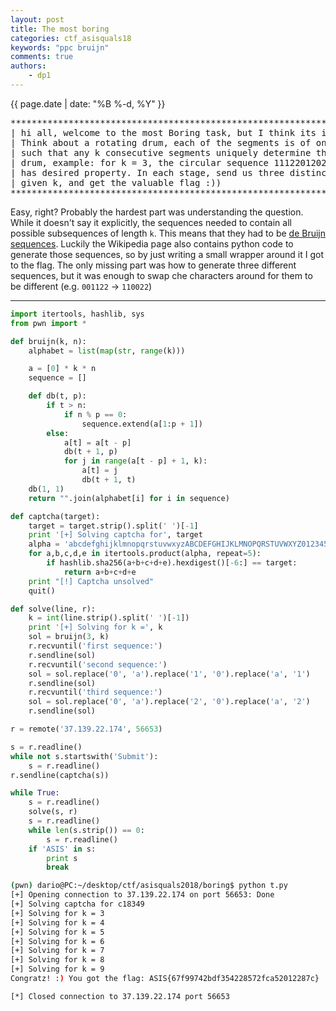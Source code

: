 ```yaml
---
layout: post
title: The most boring
categories: ctf_asisquals18
keywords: "ppc bruijn"
comments: true
authors:
    - dp1
---
```

{{ page.date | date: "%B %-d, %Y" }}

<script type="text/javascript" async
  src="https://cdn.rawgit.com/mathjax/MathJax/2.7.1/MathJax.js?config=TeX-MML-AM_CHTML">
</script>
<script type="text/x-mathjax-config">
MathJax.Hub.Config({
  TeX: { equationNumbers: { autoNumber: "AMS" } },
  tex2jax: {
    inlineMath: [['$','$'], ['\\(','\\)']],
    processEscapes: true
  }
});
</script>

<pre>
*******************************************************************************
| hi all, welcome to the most Boring task, but I think its interesting for all|
| Think about a rotating drum, each of the segments is of one of three types, |
| such that any k consecutive segments uniquely determine the position of the |
| drum, example: for k = 3, the circular sequence 111220120210110200100022212 |
| has desired property. In each stage, send us three distinct sequences with  |
| given k, and get the valuable flag :))                                      |
*******************************************************************************
</pre>

Easy, right? Probably the hardest part was understanding the question. While it doesn't say it explicitly, the sequences needed to contain all possible subsequences of length `k`. This means that they had to be [de Bruijn sequences](https://en.wikipedia.org/wiki/De_Bruijn_sequence). Luckily the Wikipedia page also contains python code to generate those sequences, so by just writing a small wrapper around it I got to the flag.
The only missing part was how to generate three different sequences, but it was enough to swap che characters around for them to be different (e.g. `001122` -> `110022`)

---

```python
import itertools, hashlib, sys
from pwn import *

def bruijn(k, n):
	alphabet = list(map(str, range(k)))

	a = [0] * k * n
	sequence = []

	def db(t, p):
		if t > n:
			if n % p == 0:
				sequence.extend(a[1:p + 1])
		else:
			a[t] = a[t - p]
			db(t + 1, p)
			for j in range(a[t - p] + 1, k):
				a[t] = j
				db(t + 1, t)
	db(1, 1)
	return "".join(alphabet[i] for i in sequence)

def captcha(target):
	target = target.strip().split(' ')[-1]
	print '[+] Solving captcha for', target
	alpha = 'abcdefghijklmnopqrstuvwxyzABCDEFGHIJKLMNOPQRSTUVWXYZ0123456789'
	for a,b,c,d,e in itertools.product(alpha, repeat=5):
		if hashlib.sha256(a+b+c+d+e).hexdigest()[-6:] == target:
			return a+b+c+d+e
	print "[!] Captcha unsolved"
	quit()

def solve(line, r):
	k = int(line.strip().split(' ')[-1])
	print '[+] Solving for k =', k
	sol = bruijn(3, k)
	r.recvuntil('first sequence:')
	r.sendline(sol)
	r.recvuntil('second sequence:')
	sol = sol.replace('0', 'a').replace('1', '0').replace('a', '1')
	r.sendline(sol)
	r.recvuntil('third sequence:')
	sol = sol.replace('0', 'a').replace('2', '0').replace('a', '2')
	r.sendline(sol)

r = remote('37.139.22.174', 56653)

s = r.readline()
while not s.startswith('Submit'):
	s = r.readline()
r.sendline(captcha(s))

while True:
	s = r.readline()
	solve(s, r)
	s = r.readline()
	while len(s.strip()) == 0:
		s = r.readline()
	if 'ASIS' in s:
		print s
		break

```

```bash
(pwn) dario@PC:~/desktop/ctf/asisquals2018/boring$ python t.py
[+] Opening connection to 37.139.22.174 on port 56653: Done
[+] Solving captcha for c18349
[+] Solving for k = 3
[+] Solving for k = 4
[+] Solving for k = 5
[+] Solving for k = 6
[+] Solving for k = 7
[+] Solving for k = 8
[+] Solving for k = 9
Congratz! :) You got the flag: ASIS{67f99742bdf354228572fca52012287c}

[*] Closed connection to 37.139.22.174 port 56653
```
